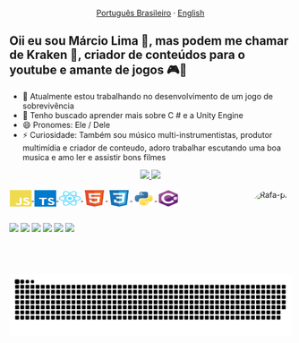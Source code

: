   
<p align="center">
  <a href="README.md">Português Brasileiro</a>
  ·
  <a href="/docs/readme_in.md">English</a>
</p>

## Oii eu sou Márcio Lima 👋, mas podem me chamar de Kraken 🐙, criador de conteúdos para o youtube e amante de jogos 🎮👾

- 🔭 Atualmente estou trabalhando no desenvolvimento de um jogo de sobrevivência
- 🌱 Tenho buscado aprender mais sobre C # e a Unity Engine
- 😄 Pronomes: Ele / Dele
- ⚡ Curiosidade: Também sou músico multi-instrumentistas, produtor multimídia
e criador de conteudo, adoro trabalhar escutando uma boa musica e amo ler e assistir bons filmes

<div align="center">
  <a href="https://beacons.ai/jollyroger">
  <img height="180em" src="https://github-readme-stats.vercel.app/api?username=JollyRogerKraken&show_icons=true&theme=New_Wave&include_all_commits=true&count_private=true"/>
  <img height="180em" src="https://github-readme-stats.vercel.app/api/top-langs/?username=JollyRogerKraken&layout=compact&langs_count=7&theme=New_Wave"/>
</div>
  
  
<div style="display: inline_block"><br>
  <img align="center" alt="Rafa-Js" height="30" width="40" src="https://raw.githubusercontent.com/devicons/devicon/master/icons/javascript/javascript-plain.svg">
  <img align="center" alt="Rafa-Ts" height="30" width="40" src="https://raw.githubusercontent.com/devicons/devicon/master/icons/typescript/typescript-plain.svg">
  <img align="center" alt="Rafa-React" height="30" width="40" src="https://raw.githubusercontent.com/devicons/devicon/master/icons/react/react-original.svg">
  <img align="center" alt="Rafa-HTML" height="30" width="40" src="https://raw.githubusercontent.com/devicons/devicon/master/icons/html5/html5-original.svg">
  <img align="center" alt="Rafa-CSS" height="30" width="40" src="https://raw.githubusercontent.com/devicons/devicon/master/icons/css3/css3-original.svg">
  <img align="center" alt="Rafa-Python" height="30" width="40" src="https://raw.githubusercontent.com/devicons/devicon/master/icons/python/python-original.svg">
  <img align="center" alt="Rafa-Csharp" height="30" width="40" src="https://raw.githubusercontent.com/devicons/devicon/master/icons/csharp/csharp-original.svg">
  <img align="right" alt="Rafa-pic" height="150" style="border-radius:50px;" src="https://media.discordapp.net/attachments/639956127056134178/890373478988013628/Publicacoes_Instagram_1_1.png?width=676&height=676">
</div>
  
  ##

<div>
  <a href="https://www.youtube.com/channel/UC_-uuuZbY0AAt9CViNzvc-Q" target="_blank"><img src="https://img.shields.io/badge/YouTube-FF0000?style=for-the-badge&logo=youtube&logoColor=white" target="_blank"></a>
  <a href="https://instagram.com/rafaballerini" target="_blank"><img src="https://img.shields.io/badge/-Instagram-%23E4405F?style=for-the-badge&logo=instagram&logoColor=white" target="_blank"></a>
 	<a href="https://www.twitch.tv/rafaballerinii" target="_blank"><img src="https://img.shields.io/badge/Twitch-9146FF?style=for-the-badge&logo=twitch&logoColor=white" target="_blank"></a>
 <a href="https://discord.gg/pDbY76q8Qf" target="_blank"><img src="https://img.shields.io/badge/Discord-7289DA?style=for-the-badge&logo=discord&logoColor=white" target="_blank"></a> 
  <a href = "mailto:contatorafaballerini@gmail.com"><img src="https://img.shields.io/badge/-Gmail-%23333?style=for-the-badge&logo=gmail&logoColor=white" target="_blank"></a>
  <a href="https://www.linkedin.com/in/rafaella-ballerini-45875016a" target="_blank"><img src="https://img.shields.io/badge/-LinkedIn-%230077B5?style=for-the-badge&logo=linkedin&logoColor=white" target="_blank"></a> 
</div>  
  
  ![Snake animation](https://github.com/JollyRogerKraken/JollyRogerKraken/blob/output/github-contribution-grid-snake.svg)
